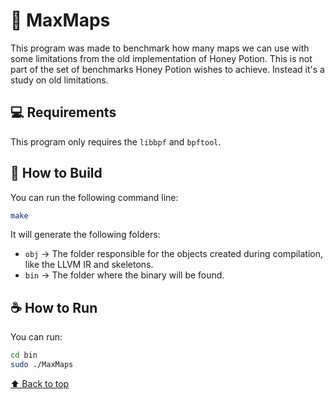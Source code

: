 # 🤙 MaxMaps 

This program was made to benchmark how many maps we can use with some limitations from the old implementation of Honey Potion.
This is not part of the set of benchmarks Honey Potion wishes to achieve. Instead it's a study on old limitations.

## 💻 Requirements

This program only requires the `libbpf` and `bpftool`.

## 🚀 How to Build

You can run the following command line:
```bash
make
```
It will generate the following folders:
- `obj` → The folder responsible for the objects created during compilation, like the LLVM IR and skeletons.
- `bin` → The folder where the binary will be found.

## ☕ How to Run

You can run:
```bash
cd bin
sudo ./MaxMaps
```

[⬆ Back to top](#MaxMaps)<br>
